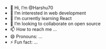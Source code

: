 - 👋 Hi, I’m @Harshu70
- 👀 I’m interested in web development
- 🌱 I’m currently learning React
- 💞️ I’m looking to collaborate on open source 
- 📫 How to reach me ...
- 😄 Pronouns: ...
- ⚡ Fun fact: ...

<!---
Harshu70/Harshu70 is a ✨ special ✨ repository because its `README.md` (this file) appears on your GitHub profile.
You can click the Preview link to take a look at your changes.
--->

